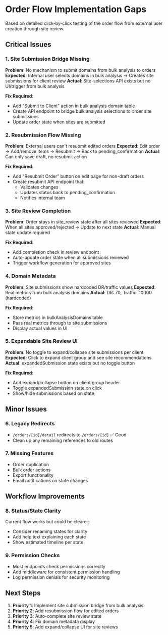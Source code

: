 # Order Flow Implementation Gaps

Based on detailed click-by-click testing of the order flow from external user creation through site review.

## Critical Issues

### 1. Site Submission Bridge Missing
**Problem**: No mechanism to submit domains from bulk analysis to orders
**Expected**: Internal user selects domains in bulk analysis → Creates site submissions for client review
**Actual**: Site-selections API exists but no UI/trigger from bulk analysis

**Fix Required**:
- Add "Submit to Client" action in bulk analysis domain table
- Create API endpoint to bridge bulk analysis selections to order site submissions
- Update order state when sites are submitted

### 2. Resubmission Flow Missing
**Problem**: External users can't resubmit edited orders
**Expected**: Edit order → Add/remove items → Resubmit → Back to pending_confirmation
**Actual**: Can only save draft, no resubmit action

**Fix Required**:
- Add "Resubmit Order" button on edit page for non-draft orders
- Create resubmit API endpoint that:
  - Validates changes
  - Updates status back to pending_confirmation
  - Notifies internal team

### 3. Site Review Completion
**Problem**: Order stays in site_review state after all sites reviewed
**Expected**: When all sites approved/rejected → Update to next state
**Actual**: Manual state update required

**Fix Required**:
- Add completion check in review endpoint
- Auto-update order state when all submissions reviewed
- Trigger workflow generation for approved sites

### 4. Domain Metadata
**Problem**: Site submissions show hardcoded DR/traffic values
**Expected**: Real metrics from bulk analysis domains
**Actual**: DR: 70, Traffic: 10000 (hardcoded)

**Fix Required**:
- Store metrics in bulkAnalysisDomains table
- Pass real metrics through to site submissions
- Display actual values in UI

### 5. Expandable Site Review UI
**Problem**: No toggle to expand/collapse site submissions per client
**Expected**: Click to expand client group and see site recommendations
**Actual**: expandedSubmission state exists but no toggle button

**Fix Required**:
- Add expand/collapse button on client group header
- Toggle expandedSubmission state on click
- Show/hide submissions based on state

## Minor Issues

### 6. Legacy Redirects
- `/orders/[id]/detail` redirects to `/orders/[id]` ✅ Good
- Clean up any remaining references to old routes

### 7. Missing Features
- Order duplication
- Bulk order actions
- Export functionality
- Email notifications on state changes

## Workflow Improvements

### 8. Status/State Clarity
Current flow works but could be clearer:
- Consider renaming states for clarity
- Add help text explaining each state
- Show estimated timeline per state

### 9. Permission Checks
- Most endpoints check permissions correctly
- Add middleware for consistent permission handling
- Log permission denials for security monitoring

## Next Steps

1. **Priority 1**: Implement site submission bridge from bulk analysis
2. **Priority 2**: Add resubmission flow for edited orders  
3. **Priority 3**: Auto-complete site review state
4. **Priority 4**: Fix domain metadata display
5. **Priority 5**: Add expand/collapse UI for site reviews